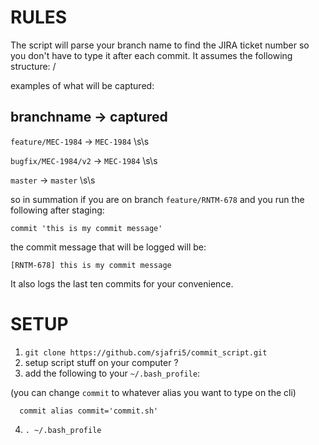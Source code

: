 # RULES

The script will parse your branch name to find the JIRA ticket number so you don't have to type it after each commit.
It assumes the following structure:  <ticket-type>/<ticket-number>

examples of what will be captured:

branchname            ->   captured
------------------
`feature/MEC-1984`    ->  `MEC-1984` \s\s

`bugfix/MEC-1984/v2`  ->  `MEC-1984` \s\s

`master`              ->  `master`   \s\s


so in summation if you are on branch `feature/RNTM-678`
and you run the following after staging:

```
commit 'this is my commit message'
```

the commit message that will be logged will be:

```
[RNTM-678] this is my commit message
```

It also logs the last ten commits for your convenience.

# SETUP

1) `git clone https://github.com/sjafri5/commit_script.git`
2) setup script stuff on your computer ?
3) add the following to your `~/.bash_profile`:

  (you can change `commit` to whatever alias you want to type on the cli)

  ```
    commit alias commit='commit.sh'
  ```


4) `. ~/.bash_profile`
